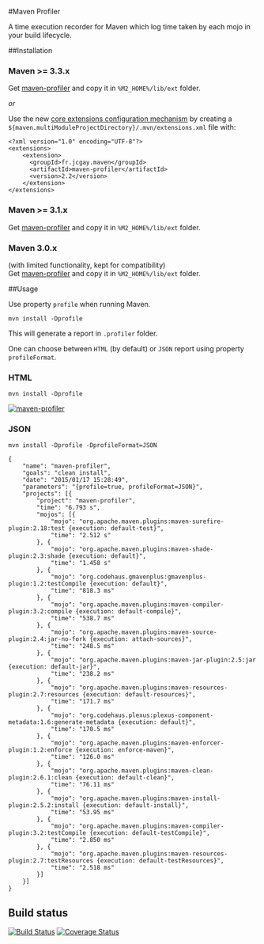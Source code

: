 #Maven Profiler

A time execution recorder for Maven which log time taken by each mojo in your build lifecycle.

##Installation

### Maven >= 3.3.x

Get [maven-profiler](http://dl.bintray.com/jcgay/maven/fr/jcgay/maven/maven-profiler/2.2/maven-profiler-2.2-shaded.jar) and copy it in `%M2_HOME%/lib/ext` folder.

*or*

Use the new [core extensions configuration mechanism](http://takari.io/2015/03/19/core-extensions.html) by creating a `${maven.multiModuleProjectDirectory}/.mvn/extensions.xml` file with:

	<?xml version="1.0" encoding="UTF-8"?>
	<extensions>
	    <extension>
	      <groupId>fr.jcgay.maven</groupId>
	      <artifactId>maven-profiler</artifactId>
	      <version>2.2</version>
	    </extension>
	</extensions>

### Maven >= 3.1.x

Get [maven-profiler](http://dl.bintray.com/jcgay/maven/fr/jcgay/maven/maven-profiler/2.2/maven-profiler-2.2-shaded.jar) and copy it in `%M2_HOME%/lib/ext` folder.

### Maven 3.0.x
(with limited functionality, kept for compatibility)  
Get [maven-profiler](http://dl.bintray.com/jcgay/maven/com/github/jcgay/maven/maven-profiler/1.0/maven-profiler-1.0.jar) and copy it in `%M2_HOME%/lib/ext` folder.

##Usage

Use property `profile` when running Maven.

	mvn install -Dprofile
	
This will generate a report in `.profiler` folder.

One can choose between `HTML` (by default) or `JSON` report using property `profileFormat`.

### HTML

	mvn install -Dprofile

[![maven-profiler](http://jeanchristophegay.com/images/maven-profiler-resize.png)](http://jeanchristophegay.com/images/maven-profiler.png)

### JSON

	mvn install -Dprofile -DprofileFormat=JSON

```
{
	"name": "maven-profiler",
	"goals": "clean install",
	"date": "2015/01/17 15:28:49",
	"parameters": "{profile=true, profileFormat=JSON}",
	"projects": [{
		"project": "maven-profiler",
		"time": "6.793 s",
		"mojos": [{
			"mojo": "org.apache.maven.plugins:maven-surefire-plugin:2.18:test {execution: default-test}",
			"time": "2.512 s"
		}, {
			"mojo": "org.apache.maven.plugins:maven-shade-plugin:2.3:shade {execution: default}",
			"time": "1.458 s"
		}, {
			"mojo": "org.codehaus.gmavenplus:gmavenplus-plugin:1.2:testCompile {execution: default}",
			"time": "818.3 ms"
		}, {
			"mojo": "org.apache.maven.plugins:maven-compiler-plugin:3.2:compile {execution: default-compile}",
			"time": "538.7 ms"
		}, {
			"mojo": "org.apache.maven.plugins:maven-source-plugin:2.4:jar-no-fork {execution: attach-sources}",
			"time": "248.5 ms"
		}, {
			"mojo": "org.apache.maven.plugins:maven-jar-plugin:2.5:jar {execution: default-jar}",
			"time": "238.2 ms"
		}, {
			"mojo": "org.apache.maven.plugins:maven-resources-plugin:2.7:resources {execution: default-resources}",
			"time": "171.7 ms"
		}, {
			"mojo": "org.codehaus.plexus:plexus-component-metadata:1.6:generate-metadata {execution: default}",
			"time": "170.5 ms"
		}, {
			"mojo": "org.apache.maven.plugins:maven-enforcer-plugin:1.2:enforce {execution: enforce-maven}",
			"time": "126.0 ms"
		}, {
			"mojo": "org.apache.maven.plugins:maven-clean-plugin:2.6.1:clean {execution: default-clean}",
			"time": "76.11 ms"
		}, {
			"mojo": "org.apache.maven.plugins:maven-install-plugin:2.5.2:install {execution: default-install}",
			"time": "53.95 ms"
		}, {
			"mojo": "org.apache.maven.plugins:maven-compiler-plugin:3.2:testCompile {execution: default-testCompile}",
			"time": "2.850 ms"
		}, {
			"mojo": "org.apache.maven.plugins:maven-resources-plugin:2.7:testResources {execution: default-testResources}",
			"time": "2.518 ms"
		}]
	}]
}
```

## Build status

[![Build Status](https://travis-ci.org/jcgay/maven-profiler.png)](https://travis-ci.org/jcgay/maven-profiler)
[![Coverage Status](https://coveralls.io/repos/jcgay/maven-profiler/badge.svg?branch=master)](https://coveralls.io/r/jcgay/maven-profiler?branch=master)
